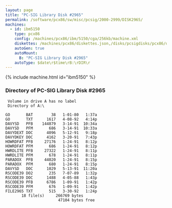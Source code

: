 ```yaml
---
layout: page
title: "PC-SIG Library Disk #2965"
permalink: /software/pcx86/sw/misc/pcsig/2000-2999/DISK2965/
machines:
  - id: ibm5150
    type: pcx86
    config: /machines/pcx86/ibm/5150/cga/256kb/machine.xml
    diskettes: /machines/pcx86/diskettes.json,/disks/pcsigdisks/pcx86/diskettes.json
    autoGen: true
    autoMount:
      B: "PC-SIG Library Disk #2965"
    autoType: $date\r$time\rB:\rDIR\r
---
```


{% include machine.html id="ibm5150" %}

### Directory of PC-SIG Library Disk #2965

     Volume in drive A has no label
     Directory of A:\

    GO       BAT        38   1-01-80   1:37a
    GO       TXT      1617   4-08-92   4:14p
    DAVYSD   PFB    144879   3-14-91  10:34a
    DAVYSD   PFM       686   3-14-91  10:33a
    DAVYDEXT DOC      4096   5-12-91   9:18p
    DAVYDKEY DOC      4162   3-20-91   7:43p
    HOWRDFAT PFB     27176   1-24-91   8:12p
    HOWRDFAT PFM       686   1-24-91   8:12p
    HWRDLITE PFB     27322   1-24-91   8:11p
    HWRDLITE PFM       678   1-24-91   8:11p
    PARADOX  PFB     44020   1-24-91   8:15p
    PARADOX  PFM       680   1-24-91   8:15p
    DAVYSD   DOC      1029   5-13-91  11:20a
    RSCODE39 DO2       235   7-07-89   1:32p
    RSCODE39 DOC      1488   4-05-88   1:43p
    RSCODE39 PFB      6786   1-09-91   1:42p
    RSCODE39 PFM       676   1-09-91   1:42p
    FILE2965 TXT       515   3-30-92   1:24p
           18 file(s)     266769 bytes
                           47104 bytes free
